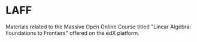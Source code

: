 # LAFF
Materials related to the Massive Open Online Course titled "Linear Algebra: Foundations to Frontiers" offered on the edX platform.
